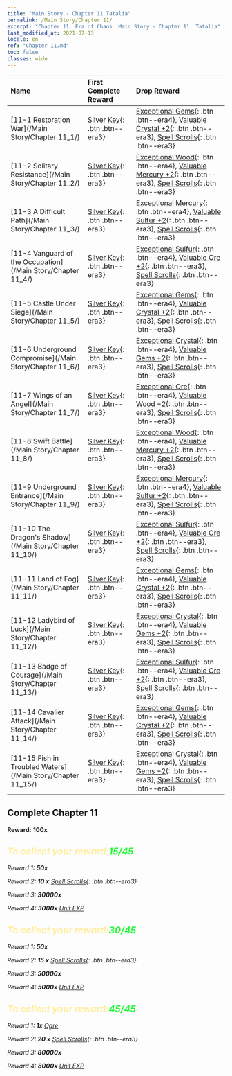 ```yaml
---
title: "Main Story - Chapter 11 Tatalia"
permalink: /Main Story/Chapter 11/
excerpt: "Chapter 11. Era of Chaos  Main Story - Chapter 11. Tatalia"
last_modified_at: 2021-07-13
locale: en
ref: "Chapter 11.md"
toc: false
classes: wide
---
```


  | Name |  First Complete Reward | Drop Reward |
  |:------------|:------------|:------------| 
  | [11-1 Restoration War](/Main Story/Chapter 11_1/) | [Silver Key](/Items/con_693/){: .btn .btn--era3} | [Exceptional Gems](/Items/mat_37/){: .btn .btn--era4}, [Valuable Crystal +2](/Items/mat_31/){: .btn .btn--era3}, [Spell Scrolls](/Items/con_694/){: .btn .btn--era3} |
  | [11-2 Solitary Resistance](/Main Story/Chapter 11_2/) | [Silver Key](/Items/con_693/){: .btn .btn--era3} | [Exceptional Wood](/Items/mat_34/){: .btn .btn--era4}, [Valuable Mercury +2](/Items/mat_28/){: .btn .btn--era3}, [Spell Scrolls](/Items/con_694/){: .btn .btn--era3} |
  | [11-3 A Difficult Path](/Main Story/Chapter 11_3/) | [Silver Key](/Items/con_693/){: .btn .btn--era3} | [Exceptional Mercury](/Items/mat_35/){: .btn .btn--era4}, [Valuable Sulfur +2](/Items/mat_29/){: .btn .btn--era3}, [Spell Scrolls](/Items/con_694/){: .btn .btn--era3} |
  | [11-4 Vanguard of the Occupation](/Main Story/Chapter 11_4/) | [Silver Key](/Items/con_693/){: .btn .btn--era3} | [Exceptional Sulfur](/Items/mat_36/){: .btn .btn--era4}, [Valuable Ore +2](/Items/mat_26/){: .btn .btn--era3}, [Spell Scrolls](/Items/con_694/){: .btn .btn--era3} |
  | [11-5 Castle Under Siege](/Main Story/Chapter 11_5/) | [Silver Key](/Items/con_693/){: .btn .btn--era3} | [Exceptional Gems](/Items/mat_37/){: .btn .btn--era4}, [Valuable Crystal +2](/Items/mat_31/){: .btn .btn--era3}, [Spell Scrolls](/Items/con_694/){: .btn .btn--era3} |
  | [11-6 Underground Compromise](/Main Story/Chapter 11_6/) | [Silver Key](/Items/con_693/){: .btn .btn--era3} | [Exceptional Crystal](/Items/mat_38/){: .btn .btn--era4}, [Valuable Gems +2](/Items/mat_30/){: .btn .btn--era3}, [Spell Scrolls](/Items/con_694/){: .btn .btn--era3} |
  | [11-7 Wings of an Angel](/Main Story/Chapter 11_7/) | [Silver Key](/Items/con_693/){: .btn .btn--era3} | [Exceptional Ore](/Items/mat_33/){: .btn .btn--era4}, [Valuable Wood +2](/Items/mat_27/){: .btn .btn--era3}, [Spell Scrolls](/Items/con_694/){: .btn .btn--era3} |
  | [11-8 Swift Battle](/Main Story/Chapter 11_8/) | [Silver Key](/Items/con_693/){: .btn .btn--era3} | [Exceptional Wood](/Items/mat_34/){: .btn .btn--era4}, [Valuable Mercury +2](/Items/mat_28/){: .btn .btn--era3}, [Spell Scrolls](/Items/con_694/){: .btn .btn--era3} |
  | [11-9 Underground Entrance](/Main Story/Chapter 11_9/) | [Silver Key](/Items/con_693/){: .btn .btn--era3} | [Exceptional Mercury](/Items/mat_35/){: .btn .btn--era4}, [Valuable Sulfur +2](/Items/mat_29/){: .btn .btn--era3}, [Spell Scrolls](/Items/con_694/){: .btn .btn--era3} |
  | [11-10 The Dragon's Shadow](/Main Story/Chapter 11_10/) | [Silver Key](/Items/con_693/){: .btn .btn--era3} | [Exceptional Sulfur](/Items/mat_36/){: .btn .btn--era4}, [Valuable Ore +2](/Items/mat_26/){: .btn .btn--era3}, [Spell Scrolls](/Items/con_694/){: .btn .btn--era3} |
  | [11-11 Land of Fog](/Main Story/Chapter 11_11/) | [Silver Key](/Items/con_693/){: .btn .btn--era3} | [Exceptional Gems](/Items/mat_37/){: .btn .btn--era4}, [Valuable Crystal +2](/Items/mat_31/){: .btn .btn--era3}, [Spell Scrolls](/Items/con_694/){: .btn .btn--era3} |
  | [11-12 Ladybird of Luck](/Main Story/Chapter 11_12/) | [Silver Key](/Items/con_693/){: .btn .btn--era3} | [Exceptional Crystal](/Items/mat_38/){: .btn .btn--era4}, [Valuable Gems +2](/Items/mat_30/){: .btn .btn--era3}, [Spell Scrolls](/Items/con_694/){: .btn .btn--era3} |
  | [11-13 Badge of Courage](/Main Story/Chapter 11_13/) | [Silver Key](/Items/con_693/){: .btn .btn--era3} | [Exceptional Sulfur](/Items/mat_36/){: .btn .btn--era4}, [Valuable Ore +2](/Items/mat_26/){: .btn .btn--era3}, [Spell Scrolls](/Items/con_694/){: .btn .btn--era3} |
  | [11-14 Cavalier Attack](/Main Story/Chapter 11_14/) | [Silver Key](/Items/con_693/){: .btn .btn--era3} | [Exceptional Gems](/Items/mat_37/){: .btn .btn--era4}, [Valuable Crystal +2](/Items/mat_31/){: .btn .btn--era3}, [Spell Scrolls](/Items/con_694/){: .btn .btn--era3} |
  | [11-15 Fish in Troubled Waters](/Main Story/Chapter 11_15/) | [Silver Key](/Items/con_693/){: .btn .btn--era3} | [Exceptional Crystal](/Items/mat_38/){: .btn .btn--era4}, [Valuable Gems +2](/Items/mat_30/){: .btn .btn--era3}, [Spell Scrolls](/Items/con_694/){: .btn .btn--era3} |


## Complete Chapter 11

 **Reward:**  **100x** <i class="fas fa-gem"/>



## <span style="color: #ffeea0">To collect your reward:</span><span style="color: #27f73a">15/45</span>

 Reward 1:  **50x** <i class="fas fa-gem"/>

 Reward 2: **10 x** [Spell Scrolls](/Items/con_694/){: .btn .btn--era3}

 Reward 3:  **30000x** <i class="fas fa-coins"/>

 Reward 4:  **3000x** [Unit EXP](/Items/con_902/)



## <span style="color: #ffeea0">To collect your reward:</span><span style="color: #27f73a">30/45</span>

 Reward 1:  **50x** <i class="fas fa-gem"/>

 Reward 2: **15 x** [Spell Scrolls](/Items/con_694/){: .btn .btn--era3}

 Reward 3:  **50000x** <i class="fas fa-coins"/>

 Reward 4:  **5000x** [Unit EXP](/Items/con_902/)



## <span style="color: #ffeea0">To collect your reward:</span><span style="color: #27f73a">45/45</span>

 Reward 1:  **1x** [Ogre](/units/Ogre/)

 Reward 2: **20 x** [Spell Scrolls](/Items/con_694/){: .btn .btn--era3}

 Reward 3:  **80000x** <i class="fas fa-coins"/>

 Reward 4:  **8000x** [Unit EXP](/Items/con_902/)

